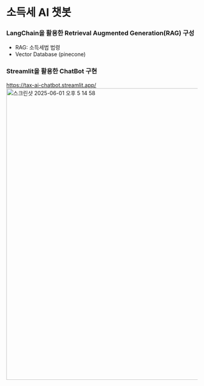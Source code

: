 # 소득세 AI 챗봇

### LangChain을 활용한 Retrieval Augmented Generation(RAG) 구성
- RAG: 소득세법 법령
- Vector Database (pinecone) 

### Streamlit을 활용한 ChatBot 구현

https://tax-ai-chatbot.streamlit.app/
<img width="765" alt="스크린샷 2025-06-01 오후 5 14 58" src="https://github.com/user-attachments/assets/b535b7ba-c1ba-446c-b2cf-f12251390846" />
